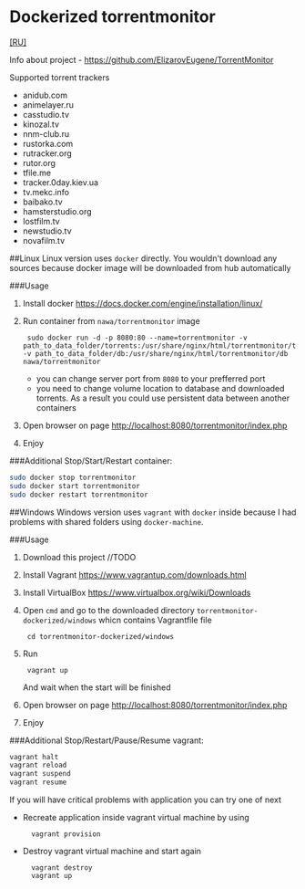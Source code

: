 Dockerized torrentmonitor
========
[[RU]](./README-RU.md)

Info about project - https://github.com/ElizarovEugene/TorrentMonitor

Supported torrent trackers
* anidub.com
* animelayer.ru
* casstudio.tv
* kinozal.tv
* nnm-club.ru
* rustorka.com
* rutracker.org
* rutor.org
* tfile.me
* tracker.0day.kiev.ua
* tv.mekc.info
* baibako.tv
* hamsterstudio.org
* lostfilm.tv
* newstudio.tv
* novafilm.tv

##Linux
Linux version uses `docker` directly. You wouldn't download any sources because docker image will be downloaded from hub automatically

###Usage
1. Install docker https://docs.docker.com/engine/installation/linux/
2. Run container from `nawa/torrentmonitor` image

		sudo docker run -d -p 8080:80 --name=torrentmonitor -v path_to_data_folder/torrents:/usr/share/nginx/html/torrentmonitor/torrents -v path_to_data_folder/db:/usr/share/nginx/html/torrentmonitor/db nawa/torrentmonitor

	* you can change server port from `8080` to your prefferred port
	* you need to change volume location to database and downloaded torrents. As a result you could use persistent data between another containers
3. Open browser on page [http://localhost:8080/torrentmonitor/index.php](http://localhost:8080/torrentmonitor/index.php)
4. Enjoy

###Additional
Stop/Start/Restart container:
```bash
sudo docker stop torrentmonitor
sudo docker start torrentmonitor
sudo docker restart torrentmonitor
```

##Windows
Windows version uses `vagrant` with `docker` inside because I had problems with shared folders using `docker-machine`.

###Usage

1. Download this project  //TODO
2. Install Vagrant https://www.vagrantup.com/downloads.html
3. Install VirtualBox https://www.virtualbox.org/wiki/Downloads
4. Open `cmd` and go to the downloaded directory `torrentmonitor-dockerized/windows` whicn contains Vagrantfile file

		cd torrentmonitor-dockerized/windows
5. Run

		vagrant up

	And wait when the start will be finished
6. Open browser on page [http://localhost:8080/torrentmonitor/index.php](http://localhost:8080/torrentmonitor/index.php)
7. Enjoy

###Additional
Stop/Restart/Pause/Resume vagrant:
```bash
vagrant halt
vagrant reload
vagrant suspend
vagrant resume
```

If you will have critical problems with application you can try one of next
* Recreate application inside vagrant virtual machine by using

		vagrant provision

* Destroy vagrant virtual machine and start again

		vagrant destroy
		vagrant up